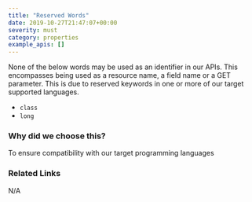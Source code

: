 ```yaml
---
title: "Reserved Words"
date: 2019-10-27T21:47:07+00:00
severity: must
category: properties
example_apis: []
---
```


None of the below words may be used as an identifier in our APIs. This encompasses being used as a resource name, a field name or a GET parameter. This is due to reserved keywords in one or more of our target supported languages.

* `class`
* `long`

### Why did we choose this?

To ensure compatibility with our target programming languages

### Related Links

N/A
